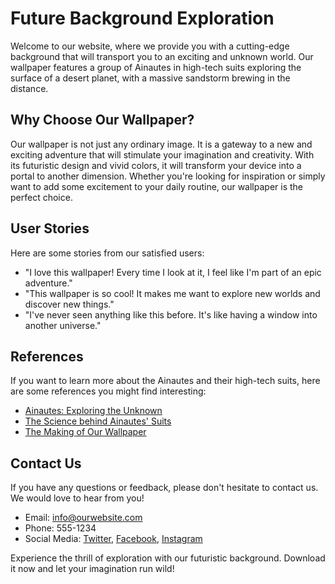 <!--font:Montserrat-->

# Future Background Exploration

Welcome to our website, where we provide you with a cutting-edge background that will transport you to an exciting and unknown world. Our wallpaper features a group of Ainautes in high-tech suits exploring the surface of a desert planet, with a massive sandstorm brewing in the distance. 

## Why Choose Our Wallpaper?

Our wallpaper is not just any ordinary image. It is a gateway to a new and exciting adventure that will stimulate your imagination and creativity. With its futuristic design and vivid colors, it will transform your device into a portal to another dimension. Whether you're looking for inspiration or simply want to add some excitement to your daily routine, our wallpaper is the perfect choice.

## User Stories

Here are some stories from our satisfied users:

- "I love this wallpaper! Every time I look at it, I feel like I'm part of an epic adventure."
- "This wallpaper is so cool! It makes me want to explore new worlds and discover new things."
- "I've never seen anything like this before. It's like having a window into another universe."

## References

If you want to learn more about the Ainautes and their high-tech suits, here are some references you might find interesting:

- [Ainautes: Exploring the Unknown](#)
- [The Science behind Ainautes' Suits](#)
- [The Making of Our Wallpaper](#)

## Contact Us

If you have any questions or feedback, please don't hesitate to contact us. We would love to hear from you!

- Email: info@ourwebsite.com
- Phone: 555-1234
- Social Media: [Twitter](#), [Facebook](#), [Instagram](#)

Experience the thrill of exploration with our futuristic background. Download it now and let your imagination run wild!

<!--

Write me content for website with wallpaper which alt text is:

"A group of Ainautes in high-tech suits exploring the surface of a desert planet, with a massive sandstorm brewing in the distance."

The name/title of the page should not be 1:1 copy of the alt text but rather a real content of the website which is using this wallpaper.

- Use markdown format 
- Start with heading
- Heading should be short and concise
- The content should look like a real website 
- The website should not be about the wallpaper, wallpaper is just a related background
- Heading should be contain work "wallpaper" or "background"
- Include real sections like references, contact, user stories, etc. use things relevant to the page purpose.
- Feel free to use structure like headings, bullets, numbering, blockquotes, paragraphs, horizontal lines, etc.
- You can use formatting like bold or _italic_
- You can include UTF-8 emojis
- Links should be only #hash anchors (and you can refer to the document itself)
- Do not include images


---


# Explore the Unknown with Our Futuristic Background

Welcome to our website, where we provide you with a cutting-edge background that will transport you to an exciting and unknown world. Our wallpaper features a group of Ainautes in high-tech suits exploring the surface of a desert planet, with a massive sandstorm brewing in the distance. 

## Why Choose Our Wallpaper?

Our wallpaper is not just any ordinary image. It is a gateway to a new and exciting adventure that will stimulate your imagination and creativity. With its futuristic design and vivid colors, it will transform your device into a portal to another dimension. Whether you're looking for inspiration or simply want to add some excitement to your daily routine, our wallpaper is the perfect choice.

## User Stories

Here are some stories from our satisfied users:

- "I love this wallpaper! Every time I look at it, I feel like I'm part of an epic adventure."
- "This wallpaper is so cool! It makes me want to explore new worlds and discover new things."
- "I've never seen anything like this before. It's like having a window into another universe."

## References

If you want to learn more about the Ainautes and their high-tech suits, here are some references you might find interesting:

- [Ainautes: Exploring the Unknown](#)
- [The Science behind Ainautes' Suits](#)
- [The Making of Our Wallpaper](#)

## Contact Us

If you have any questions or feedback, please don't hesitate to contact us. We would love to hear from you!

- Email: info@ourwebsite.com
- Phone: 555-1234
- Social Media: [Twitter](#), [Facebook](#), [Instagram](#)

Experience the thrill of exploration with our futuristic background. Download it now and let your imagination run wild!


---


Write me a Google font which is best fitting for the website.

Pick from the list:
- Poppins
- Playfair Display
- Dancing Script
- Inter
- Alegreya
- Open Sans
- Futura
- Cormorant Garamond
- Cabin
- Montserrat
- Cinzel Decorative
- Raleway
- Lobster
- Barlow Condensed
- Cinzel
- Exo 2
- Creepster
- Great Vibes
- Lato
- IBM Plex Sans
- Orbitron
- Roboto


Write just the font name nothing else.


---


Montserrat

-->
